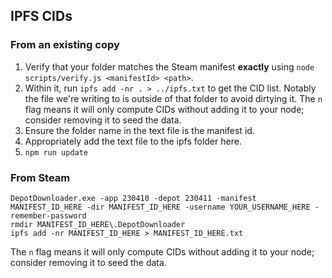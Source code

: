 ## IPFS CIDs

### From an existing copy

1. Verify that your folder matches the Steam manifest **exactly** using `node scripts/verify.js <manifestId> <path>`.
2. Within it, run `ipfs add -nr . > ../ipfs.txt` to get the CID list. Notably the file we're writing to is outside of that folder to avoid dirtying it. The `n` flag means it will only compute CIDs without adding it to your node; consider removing it to seed the data.
3. Ensure the folder name in the text file is the manifest id.
4. Appropriately add the text file to the ipfs folder here.
5. `npm run update`

### From Steam

```batch
DepotDownloader.exe -app 230410 -depot 230411 -manifest MANIFEST_ID_HERE -dir MANIFEST_ID_HERE -username YOUR_USERNAME_HERE -remember-password
rmdir MANIFEST_ID_HERE\.DepotDownloader
ipfs add -nr MANIFEST_ID_HERE > MANIFEST_ID_HERE.txt
```

The `n` flag means it will only compute CIDs without adding it to your node; consider removing it to seed the data.
